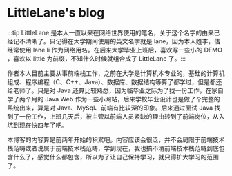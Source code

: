 # LittleLane's blog

:::tip LittleLane 是本人一直以来在网络世界使用的笔名，关于这个名字的由来已经记不清晰了。只记得在大学期间使用的英文名字就是 lane，因为本人姓李，估经常使用 lane li 作为网络用名。在后来大学毕业上班后，喜欢写一些小的 DEMO ，喜欢以 little 为前缀，不知什么时候就组合成了 LittleLane 了。:::

作者本人目前主要从事前端栈工作，之前在大学是计算机本专业的，基础的计算机组成、程序编程（C、C++、Java）、数据库、数据结构等算了都学过，但是都还给老师了。只是对 Java 还算比较熟悉，因为临毕业之际为了找一份工作，在家自学了两个月的 Java Web 作为一些小网站，后来学校毕业设计也是做了个完整的系统出来，算是对 Java、MySql、前端有比较深的印象。后来通过面试 Java 找到了一份工作，上班几天后，被主管以前端人员紧缺的理由转到了前端岗位，从入坑到现在快四年了吧。

本博客的内容算是前两年开始的积累吧。内容应该会很泛，并不会局限于前端技术栈范畴或者说属于前端技术栈范畴，学到现在，我也搞不清前端技术栈范畴到底包含什么了，感觉什么都包含，所以为了让自己保持学习，就只得扩大学习的范围了。
